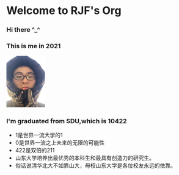 # Welcome to RJF's Org
### Hi there  ^_^
### This is me in 2021
<img src="assets/me-in-2021.jpg" alt="me-in-2021" width="20%" />

### I'm graduated from SDU,which is 10422
- 1是世界一流大学的1
- 0是世界一流之上未来的无限的可能性
- 422是双倍的211
- 山东大学培养出最优秀的本科生和最具有创造力的研究生。
-  俗话说清华北大不如靠山大，母校山东大学是各位校友永远的依靠。

<!--

**Here are some ideas to get you started:**

🙋‍♀️ A short introduction - what is your organization all about?
🌈 Contribution guidelines - how can the community get involved?
👩‍💻 Useful resources - where can the community find your docs? Is there anything else the community should know?
🍿 Fun facts - what does your team eat for breakfast?
🧙 Remember, you can do mighty things with the power of [Markdown](https://docs.github.com/github/writing-on-github/getting-started-with-writing-and-formatting-on-github/basic-writing-and-formatting-syntax)
-->
